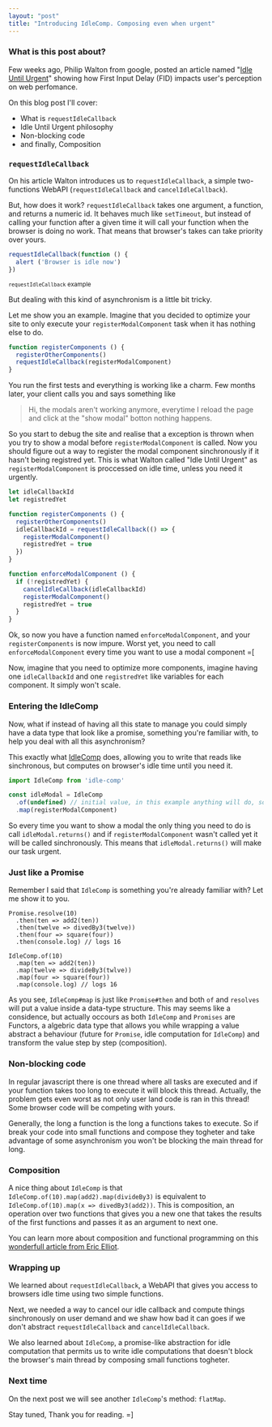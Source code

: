 ```yaml
---
layout: "post"
title: "Introducing IdleComp. Composing even when urgent"
---
```


### What is this post about?
Few weeks ago, Philip Walton from google, posted an article named
"[Idle Until Urgent](https://philipwalton.com/articles/idle-until-urgent/)" showing how
First Input Delay (FID) impacts user's perception on web perfomance.

On this blog post I'll cover:
* What is `requestIdleCallback`
* Idle Until Urgent philosophy
* Non-blocking code
* and finally, Composition

### `requestIdleCallback`

On his article Walton introduces us to `requestIdleCallback`,
a simple two-functions WebAPI (`requestIdleCallback` and `cancelIdleCallback`).

But, how does it work?
`requestIdleCallback` takes one argument, a function, and returns a numeric id.
It behaves much like `setTimeout`, but instead of calling your function after a
given time it will call your function when the browser is doing no work.
That means that browser's takes can take priority over yours.

```javascript
requestIdleCallback(function () {
  alert ('Browser is idle now')
})
```
<small>`requestIdleCallback` example</small>

But dealing with this kind of asynchronism is a little bit tricky.

Let me show you an example.
Imagine that you decided to optimize your site to only execute
your `registerModalComponent` task when it has nothing else to do.

```javascript
function registerComponents () {
  registerOtherComponents()
  requestIdleCallback(registerModalComponent)
}
```

You run the first tests and everything is working like a charm.
Few months later, your client calls you and says something like

> Hi, the modals aren't working anymore,
everytime I reload the page and click at the "show modal" botton nothing happens.

So you start to debug the site and realise that a exception is thrown
when you try to show a modal before `registerModalComponent` is called.
Now you should figure out a way to register the modal component
sinchronously if it hasn't being registred yet. This is what Walton called "Idle Until Urgent"
as `registerModalComponent` is proccessed on idle time, unless you need it urgently.

```javascript
let idleCallbackId
let registredYet

function registerComponents () {
  registerOtherComponents()
  idleCallbackId = requestIdleCallback(() => {
    registerModalComponent()
    registredYet = true
  })
}

function enforceModalComponent () {
  if (!registredYet) {
    cancelIdleCallback(idleCallbackId)
    registerModalComponent()
    registredYet = true
  }
}
```


Ok, so now you have a function named `enforceModalComponent`,
and your `registerComponents` is now impure.
Worst yet, you need to call `enforceModalComponent` every time
you want to use a modal component =[

Now, imagine that you need to optimize more components,
imagine having one `idleCallbackId` and one `registredYet` like
variables for each component. It simply won't scale.

### Entering the IdleComp

Now, what if instead of having all this state to manage you could simply have
a data type that look like a promise,
something you're familiar with, to help you deal with all this asynchronism?

This exactly what [IdleComp](https://github.com/munizart/idle-comp) does,
allowing you to write that reads like sinchronous, but computes on browser's idle time until you need it.

```javascript
import IdleComp from 'idle-comp'

const idleModal = IdleComp
  .of(undefined) // initial value, in this example anything will do, so we pass nothing
  .map(registerModalComponent)
```

So every time you want to show a modal the only thing you need to do is call `idleModal.returns()`
and if `registerModalComponent` wasn't called yet it will be called sinchronously.
This means that `idleModal.returns()` will make our task urgent.

### Just like a Promise

Remember I said that `IdleComp` is something you're already familiar with? Let me show it to you.

```
Promise.resolve(10)
  .then(ten => add2(ten))
  .then(twelve => divedBy3(twelve))
  .then(four => square(four))
  .then(console.log) // logs 16
```

```
IdleComp.of(10)
  .map(ten => add2(ten))
  .map(twelve => divideBy3(twlve))
  .map(four => square(four))
  .map(console.log) // logs 16
```

As you see, `IdleComp#map` is just like `Promise#then` and both `of` and `resolves`
will put a value inside a data-type structure. This may seems like a considence,
but actually occours as both `IdleComp` and `Promises` are Functors,
a algebric data type that allows you while wrapping a value abstract a behaviour
(future for `Promise`, idle computation for `IdleComp`) and transform the value step by step (composition).

### Non-blocking code

In regular javascript there is one thread where all tasks are executed and if
your function takes too long to execute it will block this thread.
Actually, the problem gets even worst as not only user land code is ran in this thread!
Some browser code will be competing with yours.

Generally, the long a function is the long a functions takes to execute.
So if break your code into small functions and compose they togheter and take advantage of some
asynchronism you won't be blocking the main thread for long.

### Composition
A nice thing about `IdleComp` is that `IdleComp.of(10).map(add2).map(divideBy3)`
is equivalent to `IdleComp.of(10).map(x => divedBy3(add2))`.
This is composition, an operation over two functions that gives you a new one that
takes the results of the first functions and passes it as an argument to next one.

You can learn more about composition and functional programming on this [wonderfull
article from Eric Elliot](https://medium.com/javascript-scene/composing-software-an-introduction-27b72500d6ea).

### Wrapping up
We learned about `requestIdleCallback`, a WebAPI that gives you access to browsers
idle time using two simple functions.

Next, we needed a way to cancel our idle callback and compute things sinchronously
on user demand and we shaw how bad it can goes if we don't abstract `requestIdleCallback` and
`cancelIdleCallback`.

We also learned about `IdleComp`, a promise-like abstraction for idle computation
that permits us to write idle computations that doesn't block the browser's main
thread by composing small functions togheter.

### Next time
On the next post we will see another `IdleComp`'s method: `flatMap`.

Stay tuned,
Thank you for reading.
=]
